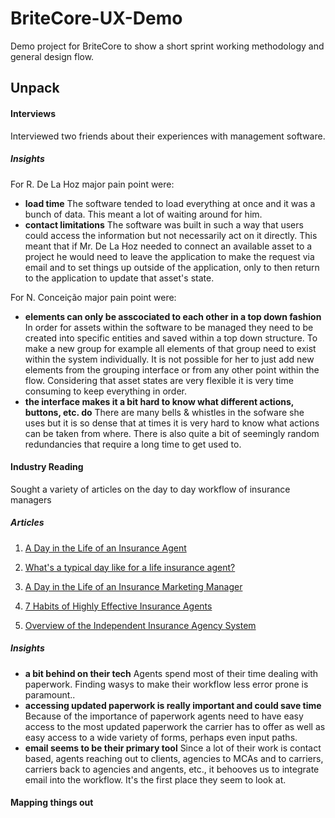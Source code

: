 # BriteCore-UX-Demo
Demo project for BriteCore to show a short sprint working methodology and general design flow.
## Unpack

#### Interviews
Interviewed two friends about their experiences with management software. 

##### _Insights_
For R. De La Hoz major pain point were: 
* **load time** 
  The software tended to load everything at once and it was a bunch of data. This meant a lot of waiting around for him.
* **contact limitations**
  The software was built in such a way that users could access the information but not necessarily act on it directly. This meant that if Mr. De La Hoz needed to connect an available asset to a project he would need to leave the application to make the request via email and to set things up outside of the application, only to then return to the application to update that asset's state.

For N. Conceição major pain point were: 
* **elements can only be asscociated to each other in a top down fashion** 
  In order for assets within the software to be managed they need to be created into specific entities and saved within a top down structure. To make a new group for example all elements of that group need to exist within the system individually. It is not possible for her to just add new elements from the grouping interface or from any other point within the flow. Considering that asset states are very flexible it is very time consuming to keep everything in order.
* **the interface makes it a bit hard to know what different actions, buttons, etc. do**
  There are many bells & whistles in the sofware she uses but it is so dense that at times it is very hard to know what actions can be taken from where. There is also quite a bit of seemingly random redundancies that require a long time to get used to.

#### Industry Reading
Sought a variety of articles on the day to day workflow of insurance managers

##### _Articles_
1. [A Day in the Life of an Insurance Agent](http://www.wealthmanagement.com/blog/day-life-insurance-agent)

2. [What's a typical day like for a life insurance agent?](https://www.quora.com/Whats-a-typical-day-like-for-a-life-insurance-agent)

3. [A Day in the Life of an Insurance Marketing Manager](https://www.google.com/amp/s/blog.central-insurance.com/2015/09/14/a-day-in-the-life-of-an-insurance-marketing-manager/amp/)

4. [7 Habits of Highly Effective Insurance Agents](https://www.agencynation.com/highly-effective-insurance-agents/)

5. [Overview of the Independent Insurance Agency System](http://www.iiat.org/docs/default-source/new-agency/am_ams_overview.pdf?sfvrsn=0)

##### _Insights_
* **a bit behind on their tech**
  Agents spend most of their time dealing with paperwork. Finding wasys to make their workflow less error prone is paramount..
* **accessing updated paperwork is really important and could save time**
  Because of the importance of paperwork agents need to have easy access to the most updated paperwork the carrier has to offer as well as easy access to a wide variety of forms, perhaps even input paths.
* **email seems to be their primary tool**
  Since a lot of their work is contact based, agents reaching out to clients, agencies to MCAs and to carriers, carriers back to agencies and angents, etc., it behooves us to integrate email into the workflow. It's the first place they seem to look at.

#### Mapping things out
